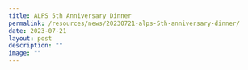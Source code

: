 ```yaml
---
title: ALPS 5th Anniversary Dinner
permalink: /resources/news/20230721-alps-5th-anniversary-dinner/
date: 2023-07-21
layout: post
description: ""
image: ""
---
```

